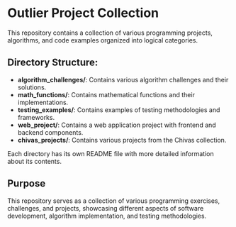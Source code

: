 # Outlier Project Collection

This repository contains a collection of various programming projects, algorithms, and code examples organized into logical categories.

## Directory Structure:

- **algorithm_challenges/**: Contains various algorithm challenges and their solutions.
- **math_functions/**: Contains mathematical functions and their implementations.
- **testing_examples/**: Contains examples of testing methodologies and frameworks.
- **web_project/**: Contains a web application project with frontend and backend components.
- **chivas_projects/**: Contains various projects from the Chivas collection.

Each directory has its own README file with more detailed information about its contents.

## Purpose

This repository serves as a collection of various programming exercises, challenges, and projects, showcasing different aspects of software development, algorithm implementation, and testing methodologies. 